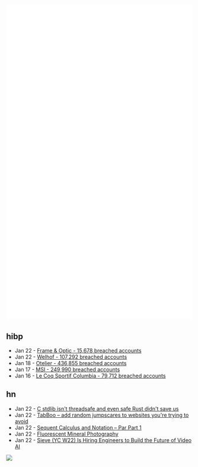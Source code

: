 ![Metrics](https://raw.githubusercontent.com/phixion/phixion/master/metrics.svg)

## hibp

<!--
for https://github.com/phixion/phixion/blob/main/.github/workflows/feeds.yml
-->
<!--START_SECTION:haveibeenpwnd-->
- Jan 22 - [Frame & Optic - 15,678 breached accounts](https://haveibeenpwned.com/PwnedWebsites#FrameAndOptic)
- Jan 22 - [Welhof - 107,292 breached accounts](https://haveibeenpwned.com/PwnedWebsites#Welhof)
- Jan 18 - [Otelier - 436,855 breached accounts](https://haveibeenpwned.com/PwnedWebsites#Otelier)
- Jan 17 - [MSI - 249,990 breached accounts](https://haveibeenpwned.com/PwnedWebsites#MSI)
- Jan 16 - [Le Coq Sportif Columbia - 79,712 breached accounts](https://haveibeenpwned.com/PwnedWebsites#LeCoqSportif)
<!--END_SECTION:haveibeenpwnd-->

## hn

<!--
for https://github.com/phixion/phixion/blob/main/.github/workflows/feeds.yml
-->
<!--START_SECTION:hn-->
- Jan 22 - [C stdlib isn't threadsafe and even safe Rust didn't save us](https://www.edgedb.com/blog/c-stdlib-isn-t-threadsafe-and-even-safe-rust-didn-t-save-us)
- Jan 22 - [TabBoo – add random jumpscares to websites you're trying to avoid](https://tabboo.xyz/)
- Jan 22 - [Sequent Calculus and Notation – Par Part 1](https://ryanbrewer.dev/posts/sequent-calculus/)
- Jan 22 - [Fluorescent Mineral Photography](https://www.naturesrainbows.com/photography)
- Jan 22 - [Sieve (YC W22) Is Hiring Engineers to Build the Future of Video AI](https://www.sievedata.com/)
<!--END_SECTION:hn-->

<!--
for https://yhype.me
-->
![](https://hit.yhype.me/github/profile?user_id=13013670)
